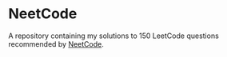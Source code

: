 # NeetCode
A repository containing my solutions to 150 LeetCode questions recommended by [NeetCode](https://neetcode.io/practice).
